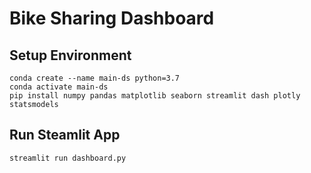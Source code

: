 # Bike Sharing Dashboard 

## Setup Environment
```
conda create --name main-ds python=3.7
conda activate main-ds
pip install numpy pandas matplotlib seaborn streamlit dash plotly statsmodels
```

## Run Steamlit App
```
streamlit run dashboard.py
```

